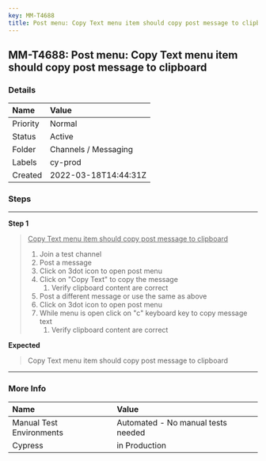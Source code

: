 ```yaml
---
key: MM-T4688
title: Post menu: Copy Text menu item should copy post message to clipboard
---
```


## MM-T4688: Post menu: Copy Text menu item should copy post message to clipboard

### Details

| Name     | Value                |
| :------- | :------------------- |
| Priority | Normal               |
| Status   | Active               |
| Folder   | Channels / Messaging |
| Labels   | cy-prod              |
| Created  | 2022-03-18T14:44:31Z |

### Steps

<hr/>

**Step 1**

> <article><u>Copy Text menu item should copy post message to clipboard</u><ol><li>Join a test channel</li><li>Post a message</li><li>Click on 3dot icon to open post menu</li><li>Click on "Copy Text" to copy the message <ol><li>Verify clipboard content are correct</li></ol></li><li>Post a different message or use the same as above</li><li>Click on 3dot icon to open post menu</li><li>While menu is open click on "c" keyboard key to copy message text<ol><li>Verify clipboard content are correct</li></ol></li></ol></article>

**Expected**

> <article>Copy Text menu item should copy post message to clipboard</article>

<hr/>

### More Info

| Name                     | Value                              |
| :----------------------- | :--------------------------------- |
| Manual Test Environments | Automated - No manual tests needed |
| Cypress                  | in Production                      |
